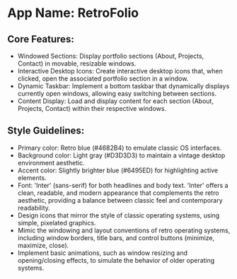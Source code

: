 # **App Name**: RetroFolio

## Core Features:

- Windowed Sections: Display portfolio sections (About, Projects, Contact) in movable, resizable windows.
- Interactive Desktop Icons: Create interactive desktop icons that, when clicked, open the associated portfolio section in a window.
- Dynamic Taskbar: Implement a bottom taskbar that dynamically displays currently open windows, allowing easy switching between sections.
- Content Display: Load and display content for each section (About, Projects, Contact) within their respective windows.

## Style Guidelines:

- Primary color: Retro blue (#4682B4) to emulate classic OS interfaces.
- Background color: Light gray (#D3D3D3) to maintain a vintage desktop environment aesthetic.
- Accent color: Slightly brighter blue (#6495ED) for highlighting active elements.
- Font: 'Inter' (sans-serif) for both headlines and body text. 'Inter' offers a clean, readable, and modern appearance that complements the retro aesthetic, providing a balance between classic feel and contemporary readability.
- Design icons that mirror the style of classic operating systems, using simple, pixelated graphics.
- Mimic the windowing and layout conventions of retro operating systems, including window borders, title bars, and control buttons (minimize, maximize, close).
- Implement basic animations, such as window resizing and opening/closing effects, to simulate the behavior of older operating systems.